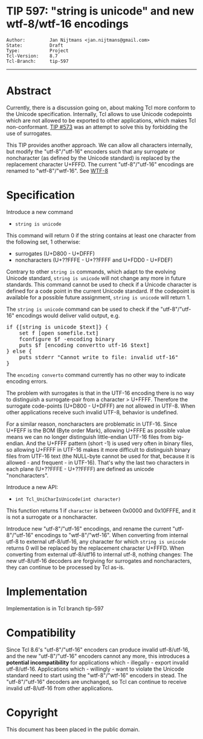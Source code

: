 # TIP 597: "string is unicode" and new wtf-8/wtf-16 encodings
	Author:         Jan Nijtmans <jan.nijtmans@gmail.com>
	State:          Draft
	Type:           Project
	Tcl-Version:    8.7
	Tcl-Branch:     tip-597
-----
# Abstract

Currently, there is a discussion going on, about making Tcl more
conform to the Unicode specification. Internally, Tcl allows
to use Unicode codepoints which are not allowed to be exported
to other applications, which makes Tcl non-conformant.
[TIP #573](https://core.tcl-lang.org/tips/doc/trunk/tip/573.md)
was an attempt to solve this by forbidding the use of surrogates.

This TIP provides another approach. We can allow all characters
internally, but modify the "utf-8"/"utf-16" encoders such that any surrogate
or noncharacter (as defined by the Unicode standard) is replaced
by the replacement character U+FFFD. The current "utf-8"/"utf-16"
encodings are renamed to "wtf-8"/"wtf-16". See [WTF-8](https://simonsapin.github.io/wtf-8/)

# Specification

Introduce a new command

* `string is unicode`

This command will return 0 if the string contains at least
one character from the following set, 1 otherwise:

* surrogates (U+D800 - U+DFFF)
* noncharacters (U+??FFFE - U+??FFFF and U+FDD0 - U+FDEF)

Contrary to other `string is` commands, which adapt to the
evolving Unicode standard, `string is unicode` will not
change any more in future standards. This command cannot be used to
check if a Unicode character is defined for a code point in the
current Unicode standard. If the codepoint is available for a
possible future assignment, `string is unicode` will return 1.

The `string is unicode` command can be used to check if the
"utf-8"/"utf-16" encodings would deliver valid output, e.g.
<pre>
if {[string is unicode $text]} {
    set f [open somefile.txt]
    fconfigure $f -encoding binary
    puts $f [encoding convertto utf-16 $text]
} else {
    puts stderr "Cannot write to file: invalid utf-16"
}
</pre>
The `encoding converto` command currently has no other way
to indicate encoding errors.

The problem with surrogates is that in the UTF-16 encoding there
is no way to distinguish a surrogate-pair from a character > U+FFFF.
Therefore the surrogate code-points (U+D800 - U+DFFF) are not
allowed in UTF-8. When other applications receive such invalid
UTF-8, behavior is undefined.

For a similar reason, noncharacters are problematic in UTF-16. Since
U+FEFF is the BOM (Byte order Mark), allowing U+FFFE as possible value
means we can no longer distinguish little-endian UTF-16 files from
big-endian. And the U+FFFF pattern (short -1) is used very often in
binary files, so allowing U+FFFF in UTF-16 makes it more difficult to
distinguish binary files from UTF-16 text (the NULL-byte cannot be used
for that, because it is allowed - and frequent - in UTF-16).
That's why the last two characters in each plane (U+??FFFE - U+??FFFF)
are defined as unicode "noncharacters".

Introduce a new API:

* `int Tcl_UniCharIsUnicode(int character)`

This function returns 1 if `character` is between 0x0000 and
0x10FFFE, and it is not a surrogate or a noncharacter.

Introduce new "utf-8"/"utf-16" encodings, and rename the current
"utf-8"/"utf-16" encodings to "wtf-8"/"wtf-16". When converting from
internal utf-8 to external utf-8/utf-16, any character for which
`string is unicode` returns 0 will be replaced by the replacement
character U+FFFD. When converting from external utf-8/utf16 to internal
utf-8, nothing changes: The new utf-8/utf-16 decoders are forgiving for
surrogates and noncharacters, they can continue to be processed by Tcl as-is.

# Implementation

Implementation is in Tcl branch tip-597

# Compatibility

Since Tcl 8.6's "utf-8"/"utf-16" encoders can produce invalid utf-8/utf-16,
and the new "utf-8"/"utf-16" encoders cannot any more, this introduces a
**potential incompatibility** for applications which - illegally -
export invalid utf-8/utf-16. Applications which - willingly - want to
violate the Unicode standard need to start using the "wtf-8"/"wtf-16"
encoders in stead. The "utf-8"/"utf-16" decoders are unchanged, so
Tcl can continue to receive invalid utf-8/utf-16 from other applications.

# Copyright

This document has been placed in the public domain.
